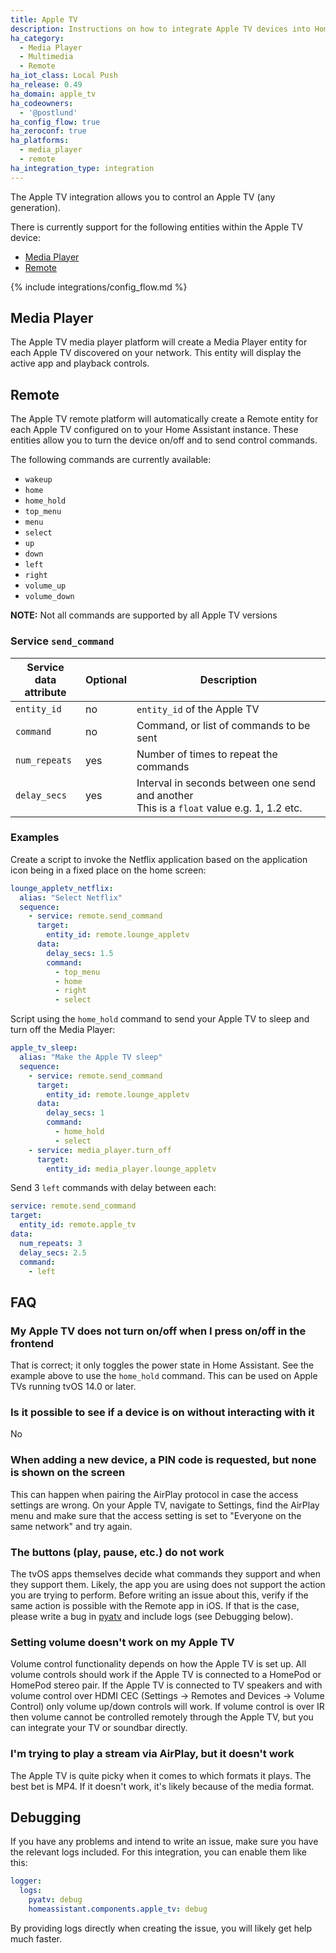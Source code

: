 ```yaml
---
title: Apple TV
description: Instructions on how to integrate Apple TV devices into Home Assistant.
ha_category:
  - Media Player
  - Multimedia
  - Remote
ha_iot_class: Local Push
ha_release: 0.49
ha_domain: apple_tv
ha_codeowners:
  - '@postlund'
ha_config_flow: true
ha_zeroconf: true
ha_platforms:
  - media_player
  - remote
ha_integration_type: integration
---
```


The Apple TV integration allows you to control an Apple TV (any generation).

There is currently support for the following entities within the Apple TV device:

- [Media Player](#media_player)
- [Remote](#remote)

{% include integrations/config_flow.md %}

## Media Player

The Apple TV media player platform will create a Media Player entity for each
Apple TV discovered on your network.
This entity will display the active app and playback controls.

## Remote

The Apple TV remote platform will automatically create a Remote entity for each Apple TV
configured on to your Home Assistant instance.
These entities allow you to turn the device on/off and to send control commands.

The following commands are currently available:

- `wakeup`
- `home`
- `home_hold`
- `top_menu`
- `menu`
- `select`
- `up`
- `down`
- `left`
- `right`
- `volume_up`
- `volume_down`

**NOTE:** Not all commands are supported by all Apple TV versions

### Service `send_command`

| Service data<br>attribute | Optional | Description  |
| ------------------------- | -------- | ------------ |
| `entity_id`               | no       | `entity_id` of the Apple TV |
| `command`                 | no       | Command, or list of commands to be sent |
| `num_repeats`             | yes      | Number of times to repeat the commands |
| `delay_secs`              | yes      | Interval in seconds between one send and another <br> This is a `float` value e.g. 1, 1.2 etc. |

### Examples

Create a script to invoke the Netflix application based on the application icon
being in a fixed place on the home screen:

```yaml
lounge_appletv_netflix:
  alias: "Select Netflix"
  sequence:
    - service: remote.send_command
      target:
        entity_id: remote.lounge_appletv
      data:
        delay_secs: 1.5
        command:
          - top_menu
          - home
          - right
          - select
```

Script using the `home_hold` command to send your Apple TV to sleep and turn off
the Media Player:

```yaml
apple_tv_sleep:
  alias: "Make the Apple TV sleep"
  sequence:
    - service: remote.send_command
      target:
        entity_id: remote.lounge_appletv
      data:
        delay_secs: 1
        command:
          - home_hold
          - select
    - service: media_player.turn_off
      target:
        entity_id: media_player.lounge_appletv
```

Send 3 `left` commands with delay between each:

```yaml
service: remote.send_command
target:
  entity_id: remote.apple_tv
data:
  num_repeats: 3
  delay_secs: 2.5
  command:
    - left
```

## FAQ

### My Apple TV does not turn on/off when I press on/off in the frontend

That is correct; it only toggles the power state in Home Assistant. See the
example above to use the `home_hold` command. This can be used on Apple TVs
running tvOS 14.0 or later.

### Is it possible to see if a device is on without interacting with it

No

### When adding a new device, a PIN code is requested, but none is shown on the screen

This can happen when pairing the AirPlay protocol in case the access settings are wrong. On your
Apple TV, navigate to Settings, find the AirPlay menu and make sure that the access setting
is set to "Everyone on the same network" and try again.

### The buttons (play, pause, etc.) do not work

The tvOS apps themselves decide what commands they support and when they support
them. Likely, the app you are using does not support the action you are trying
to perform. Before writing an issue about this, verify if the same action is possible with the
Remote app in iOS. If that is the case, please write a bug in
[pyatv](https://github.com/postlund/pyatv/issues/new?assignees=&labels=bug&template=bug_report.yml)
and include logs (see Debugging below).

### Setting volume doesn't work on my Apple TV

Volume control functionality depends on how the Apple TV is set up. 
All volume controls should work if the Apple TV is connected to a 
HomePod or HomePod stereo pair. If the Apple TV is connected to 
TV speakers and with volume control
over HDMI CEC (Settings -> Remotes and Devices -> Volume Control) only volume
up/down controls will work. If volume control is over IR then volume cannot be
controlled remotely through the Apple TV, but you can integrate your
TV or soundbar directly.

### I'm trying to play a stream via AirPlay, but it doesn't work

The Apple TV is quite picky when it comes to which formats it plays. The best bet is MP4. If it doesn't
work, it's likely because of the media format.

## Debugging

If you have any problems and intend to write an issue, make sure you have the
relevant logs included. For this integration, you can enable them like this:

```yaml
logger:
  logs:
    pyatv: debug
    homeassistant.components.apple_tv: debug
```

By providing logs directly when creating the issue, you will likely get help
much faster.
